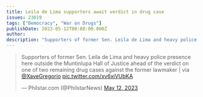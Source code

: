 ```yaml
---
title: Leila de Lima supporters await verdict in drug case
issues: 23019
tags: ["Democracy", "War on Drugs"]
publishDate: 2023-05-12T00:08:00.000Z
author: 
description: "Supporters of former Sen. Leila de Lima and heavy police presence here outside the Muntinlupa Hall of Justice ahead of the verdict on one of two remaining drug cases against the former lawmaker" 
---
```


<blockquote class="twitter-tweet"><p lang="en" dir="ltr">Supporters of former Sen. Leila de Lima and heavy police presence here outside the Muntinlupa Hall of Justice ahead of the verdict on one of two remaining drug cases against the former lawmaker | via <a href="https://twitter.com/XaveGregorio?ref_src=twsrc%5Etfw">@XaveGregorio</a> <a href="https://t.co/xv6xiVUbKA">pic.twitter.com/xv6xiVUbKA</a></p>&mdash; Philstar.com (@PhilstarNews) <a href="https://twitter.com/PhilstarNews/status/1656813514114355200?ref_src=twsrc%5Etfw">May 12, 2023</a></blockquote> <script async src="https://platform.twitter.com/widgets.js" charset="utf-8"></script> 